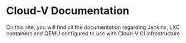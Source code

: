 # Cloud-V Documentation

On this site, you will find all the documentation regarding Jenkins, LXC containers and QEMU configured to use with Cloud-V CI infrastructure
